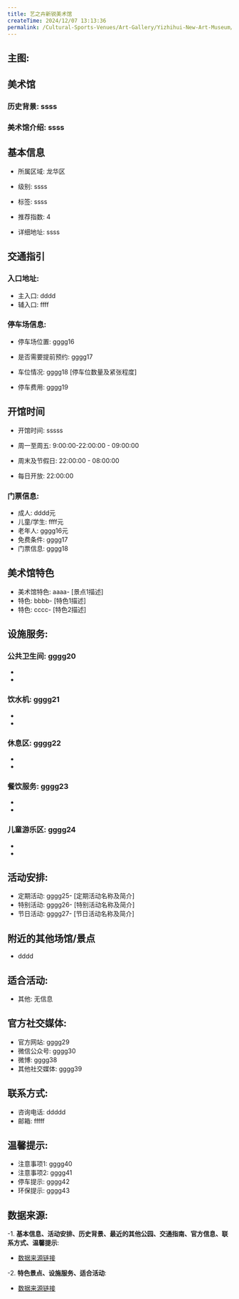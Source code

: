 ```yaml
---
title: 艺之卉新锐美术馆
createTime: 2024/12/07 13:13:36
permalink: /Cultural-Sports-Venues/Art-Gallery/Yizhihui-New-Art-Museum/
---
```


## 主图:
<ImageCard
image="https://www.szartm.com/open/images/gkbg.png"
title= "艺之卉新锐美术馆"
description= "ssss"
date="2024/12/07"
href="/"
author="sunshang-hl"
/>
## 美术馆
### 历史背景: ssss
### 美术馆介绍: ssss
## 基本信息

- 所属区域: 龙华区

- 级别: ssss

- 标签: ssss

- 推荐指数: 4

- 详细地址: ssss

## 交通指引

### 入口地址:
- 主入口: dddd
- 辅入口: ffff
### 停车场信息:
- 停车场位置: gggg16

- 是否需要提前预约: gggg17

- 车位情况: gggg18 [停车位数量及紧张程度]

- 停车费用: gggg19

## 开馆时间
- 开馆时间: sssss

- 周一至周五: 9:00:00-22:00:00 - 09:00:00
- 周末及节假日: 22:00:00 - 08:00:00
- 每日开放: 22:00:00

### 门票信息:
- 成人: dddd元
- 儿童/学生: ffff元
- 老年人: gggg16元
- 免费条件: gggg17
- 门票信息: gggg18
## 美术馆特色
- 美术馆特色: aaaa- [景点1描述]
- 特色: bbbb- [特色1描述]
- 特色: cccc- [特色2描述]
## 设施服务:
### 公共卫生间: gggg20
- 
- 
### 饮水机: gggg21
- 
- 
### 休息区: gggg22
- 
- 
### 餐饮服务: gggg23
- 
- 
### 儿童游乐区: gggg24
- 
- 
## 活动安排:
- 定期活动: gggg25- [定期活动名称及简介]
- 特别活动: gggg26- [特别活动名称及简介]
- 节日活动: gggg27- [节日活动名称及简介]
## 附近的其他场馆/景点
- dddd

## 适合活动:
- 其他: 无信息

## 官方社交媒体:
- 官方网站: gggg29
- 微信公众号: gggg30
- 微博: gggg38
- 其他社交媒体: gggg39

## 联系方式:
- 咨询电话: ddddd 
- 邮箱: fffff

## 温馨提示:
- 注意事项1: gggg40
- 注意事项2: gggg41
- 停车提示: gggg42
- 环保提示: gggg43

## 数据来源:
-1. **基本信息、活动安排、历史背景、最近的其他公园、交通指南、官方信息、联系方式、温馨提示**:
- [数据来源链接](http://wtl.sz.gov.cn/ggfw/whl/msgylb/index.html)

-2. **特色景点、设施服务、适合活动**:
- [数据来源链接](http://wtl.sz.gov.cn/ggfw/whl/msgylb/index.html)

